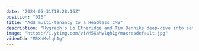 ```yaml
---
date: "2024-05-31T18:28:16Z"
position: "016"
title: "Add multi-tenancy to a Headless CMS"
description: "Hygraph's Lo Etheridge and Tim Benniks deep-dive into setting up multi-tenancy inside Hygraph using the SKNCRE starter. Can two brands live in one project? Yes! Find out on the stream.\n\nAsk us any questions in the chat and join the community: https://slack.hygraph.com"
image: "https://i.ytimg.com/vi/M5XaMvlqh1g/maxresdefault.jpg"
videoId: "M5XaMvlqh1g"
---
```


